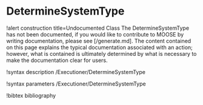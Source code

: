 <!-- MOOSE Documentation Stub: Remove this when content is added. -->

# DetermineSystemType

!alert construction title=Undocumented Class
The DetermineSystemType has not been documented, if you would like to contribute to MOOSE by writing
documentation, please see [/generate.md]. The content contained on this page explains the typical
documentation associated with an action; however, what is contained is ultimately determined by what
is necessary to make the documentation clear for users.

!syntax description /Executioner/DetermineSystemType

!syntax parameters /Executioner/DetermineSystemType

!bibtex bibliography
